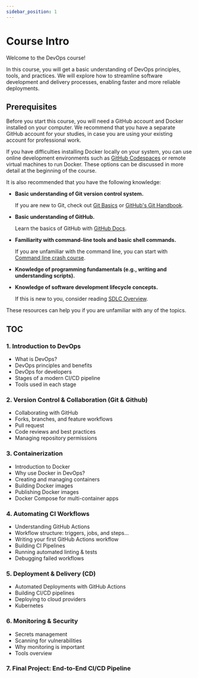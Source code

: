 ```yaml
---
sidebar_position: 1
---
```


# Course Intro

Welcome to the DevOps course!

In this course, you will get a basic understanding of DevOps principles, tools, and practices. We will explore how to streamline software development and delivery processes, enabling faster and more reliable deployments.

## Prerequisites

Before you start this course, you will need a GitHub account and Docker installed on your computer. We recommend that you have a separate GitHub account for your studies, in case you are using your existing account for professional work.

If you have difficulties installing Docker locally on your system, you can use online development environments such as [GitHub Codespaces](https://github.com/features/codespaces) or remote virtual machines to run Docker. These options can be discussed in more detail at the beginning of the course.

It is also recommended that you have the following knowledge:

- **Basic understanding of Git version control system.**

  If you are new to Git, check out [Git Basics](https://git-scm.com/doc) or [GitHub's Git Handbook](https://guides.github.com/introduction/git-handbook/).

- **Basic understanding of GitHub.**

  Learn the basics of GitHub with [GitHub Docs](https://docs.github.com/en/get-started).

- **Familiarity with command-line tools and basic shell commands.**

  If you are unfamiliar with the command line, you can start with [Command line crash course](https://developer.mozilla.org/en-US/docs/Learn_web_development/Getting_started/Environment_setup/Command_line).

- **Knowledge of programming fundamentals (e.g., writing and understanding scripts).**


- **Knowledge of software development lifecycle concepts.**

  If this is new to you, consider reading [SDLC Overview](https://www.geeksforgeeks.org/software-development-life-cycle-sdlc/).

These resources can help you if you are unfamiliar with any of the topics.

## TOC

### 1. Introduction to DevOps

- What is DevOps?
- DevOps principles and benefits
- DevOps for developers
- Stages of a modern CI/CD pipeline
- Tools used in each stage

### 2. Version Control & Collaboration (Git & Github)

- Collaborating with GitHub
- Forks, branches, and feature workflows
- Pull request
- Code reviews and best practices
- Managing repository permissions

### 3. Containerization
- Introduction to Docker
- Why use Docker in DevOps?
- Creating and managing containers
- Building Docker images
- Publishing Docker images
- Docker Compose for multi-container apps

### 4. Automating CI Workflows
- Understanding GitHub Actions
- Workflow structure: triggers, jobs, and steps...
- Writing your first GitHub Actions workflow
- Building CI Pipelines
- Running automated linting & tests
- Debugging failed workflows

### 5. Deployment & Delivery (CD)
- Automated Deployments with GitHub Actions
- Building CI/CD pipelines
- Deploying to cloud providers
- Kubernetes

### 6. Monitoring & Security
- Secrets management
- Scanning for vulnerabilities
- Why monitoring is important
- Tools overview

### 7. Final Project: End-to-End CI/CD Pipeline